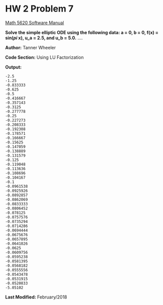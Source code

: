 # HW 2 Problem 7

[Math 5620 Software Manual](https://tannerwheeler.github.io/math5620/main)

**Solve the simple elliptic ODE using the following data: a = 0, b = 0, f(x) = sin(_pi_ x), u_a = 2.5, and u_b = 5.0.**           ....

**Author:** Tanner Wheeler

**Code Section:** Using LU Factorization

**Output:**
```
-2.5
-1.25
-0.833333
-0.625
-0.5
-0.416667
-0.357143
-0.3125
-0.277778
-0.25
-0.227273
-0.208333
-0.192308
-0.178571
-0.166667
-0.15625
-0.147059
-0.138889
-0.131579
-0.125
-0.119048
-0.113636
-0.108696
-0.104167
-0.1
-0.0961538
-0.0925926
-0.0892857
-0.0862069
-0.0833333
-0.0806452
-0.078125
-0.0757576
-0.0735294
-0.0714286
-0.0694444
-0.0675676
-0.0657895
-0.0641026
-0.0625
-0.0609756
-0.0595238
-0.0581395
-0.0568182
-0.0555556
-0.0543478
-0.0531915
-0.0520833
-5.05102
```
**Last Modified:** February/2018
